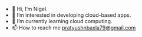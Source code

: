 - 👋 Hi, I’m Nigel.
- 👀 I’m interested in developing cloud-based apps.
- 🌱 I’m currently learning cloud computing.
- 📫 How to reach me pratyushnbaxla79@gmail.com

<!---
nigel-sys/nigel-sys is a ✨ special ✨ repository because its `README.md` (this file) appears on your GitHub profile.
You can click the Preview link to take a look at your changes.
--->
